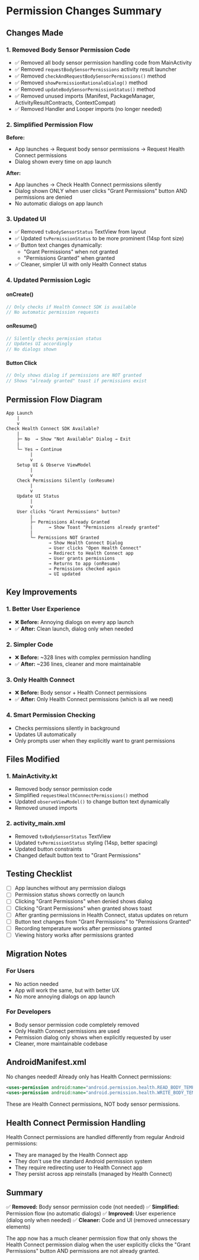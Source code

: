 # Permission Changes Summary

## Changes Made

### 1. Removed Body Sensor Permission Code
- ✅ Removed all body sensor permission handling code from MainActivity
- ✅ Removed `requestBodySensorPermissions` activity result launcher
- ✅ Removed `checkAndRequestBodySensorPermissions()` method
- ✅ Removed `showPermissionRationaleDialog()` method
- ✅ Removed `updateBodySensorPermissionStatus()` method
- ✅ Removed unused imports (Manifest, PackageManager, ActivityResultContracts, ContextCompat)
- ✅ Removed Handler and Looper imports (no longer needed)

### 2. Simplified Permission Flow
**Before:**
- App launches → Request body sensor permissions → Request Health Connect permissions
- Dialog shown every time on app launch

**After:**
- App launches → Check Health Connect permissions silently
- Dialog shown ONLY when user clicks "Grant Permissions" button AND permissions are denied
- No automatic dialogs on app launch

### 3. Updated UI
- ✅ Removed `tvBodySensorStatus` TextView from layout
- ✅ Updated `tvPermissionStatus` to be more prominent (14sp font size)
- ✅ Button text changes dynamically:
  - "Grant Permissions" when not granted
  - "Permissions Granted" when granted
- ✅ Cleaner, simpler UI with only Health Connect status

### 4. Updated Permission Logic

#### onCreate()
```kotlin
// Only checks if Health Connect SDK is available
// No automatic permission requests
```

#### onResume()
```kotlin
// Silently checks permission status
// Updates UI accordingly
// No dialogs shown
```

#### Button Click
```kotlin
// Only shows dialog if permissions are NOT granted
// Shows "already granted" toast if permissions exist
```

## Permission Flow Diagram

```
App Launch
    |
    v
Check Health Connect SDK Available?
    |
    ├─ No  → Show "Not Available" Dialog → Exit
    |
    └─ Yes → Continue
         |
         v
    Setup UI & Observe ViewModel
         |
         v
    Check Permissions Silently (onResume)
         |
         v
    Update UI Status
         |
         v
    User clicks "Grant Permissions" button?
         |
         ├─ Permissions Already Granted
         |      → Show Toast "Permissions already granted"
         |
         └─ Permissions NOT Granted
                → Show Health Connect Dialog
                → User clicks "Open Health Connect"
                → Redirect to Health Connect app
                → User grants permissions
                → Returns to app (onResume)
                → Permissions checked again
                → UI updated
```

## Key Improvements

### 1. Better User Experience
- ❌ **Before:** Annoying dialogs on every app launch
- ✅ **After:** Clean launch, dialog only when needed

### 2. Simpler Code
- ❌ **Before:** ~328 lines with complex permission handling
- ✅ **After:** ~236 lines, cleaner and more maintainable

### 3. Only Health Connect
- ❌ **Before:** Body sensor + Health Connect permissions
- ✅ **After:** Only Health Connect permissions (which is all we need)

### 4. Smart Permission Checking
- Checks permissions silently in background
- Updates UI automatically
- Only prompts user when they explicitly want to grant permissions

## Files Modified

### 1. MainActivity.kt
- Removed body sensor permission code
- Simplified `requestHealthConnectPermissions()` method
- Updated `observeViewModel()` to change button text dynamically
- Removed unused imports

### 2. activity_main.xml
- Removed `tvBodySensorStatus` TextView
- Updated `tvPermissionStatus` styling (14sp, better spacing)
- Updated button constraints
- Changed default button text to "Grant Permissions"

## Testing Checklist

- [ ] App launches without any permission dialogs
- [ ] Permission status shows correctly on launch
- [ ] Clicking "Grant Permissions" when denied shows dialog
- [ ] Clicking "Grant Permissions" when granted shows toast
- [ ] After granting permissions in Health Connect, status updates on return
- [ ] Button text changes from "Grant Permissions" to "Permissions Granted"
- [ ] Recording temperature works after permissions granted
- [ ] Viewing history works after permissions granted

## Migration Notes

### For Users
- No action needed
- App will work the same, but with better UX
- No more annoying dialogs on app launch

### For Developers
- Body sensor permission code completely removed
- Only Health Connect permissions are used
- Permission dialog only shows when explicitly requested by user
- Cleaner, more maintainable codebase

## AndroidManifest.xml

No changes needed! Already only has Health Connect permissions:
```xml
<uses-permission android:name="android.permission.health.READ_BODY_TEMPERATURE" />
<uses-permission android:name="android.permission.health.WRITE_BODY_TEMPERATURE" />
```

These are Health Connect permissions, NOT body sensor permissions.

## Health Connect Permission Handling

Health Connect permissions are handled differently from regular Android permissions:
- They are managed by the Health Connect app
- They don't use the standard Android permission system
- They require redirecting user to Health Connect app
- They persist across app reinstalls (managed by Health Connect)

## Summary

✅ **Removed:** Body sensor permission code (not needed)
✅ **Simplified:** Permission flow (no automatic dialogs)
✅ **Improved:** User experience (dialog only when needed)
✅ **Cleaner:** Code and UI (removed unnecessary elements)

The app now has a much cleaner permission flow that only shows the Health Connect permission dialog when the user explicitly clicks the "Grant Permissions" button AND permissions are not already granted.
